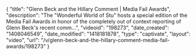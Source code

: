 {
    "title": "Glenn Beck and the Hillary Comment | Media Fail Awards",
    "description": "The \"Wonderful World of Stu\" hosts a special edition of the Media Fail Awards in honor of the completely out of context reporting of Glenn Beck's recent comm...",
    "videoid": "198273",
    "date_created": "1408046549",
    "date_modified": "1418181878",
    "type": "captivate",
    "layout": "video",
    "url": "\/v\/glenn-beck-and-the-hillary-comment-media-fail-awards\/198273"
}